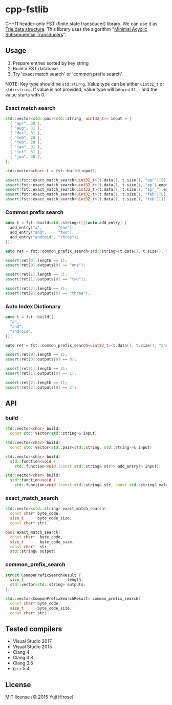 # cpp-fstlib

C++11 header-only FST (finite state transducer) library.
We can use it as [Trie data structure](https://en.wikipedia.org/wiki/Trie).
This library uses the algorithm "[Minimal Acyclic Subsequential Transducers](http://citeseerx.ist.psu.edu/viewdoc/download?doi=10.1.1.24.3698&rep=rep1&type=pdf)".

Usage
-----

  1. Prepare entries sorted by key string
  2. Build a FST database
  3. Try 'exact match search' or 'common prefix search'

  NOTE: Key type should be `std:stirng`. Value type can be either `uint32_t` or `std::string`. If value is not provided, value type will be `uint32_t` and the value starts with 0.

### Exact match search

```cpp
std::vector<std::pair<std::string, uint32_t>> input = {
  { "apr", 30 },
  { "aug", 31 },
  { "dec", 31 },
  { "feb", 28 },
  { "feb", 29 },
  { "jan", 31 },
  { "jul", 31 },
  { "jun", 30 },
};

std::vector<char> t = fst::build(input);

assert(fst::exact_match_search<uint32_t>(t.data(), t.size(), "apr")[0] == 30);
assert(fst::exact_match_search<uint32_t>(t.data(), t.size(), "ap").empty());
assert(fst::exact_match_search<uint32_t>(t.data(), t.size(), "apr_").empty());
assert(fst::exact_match_search<uint32_t>(t.data(), t.size(), "feb")[0] == 28);
assert(fst::exact_match_search<uint32_t>(t.data(), t.size(), "feb")[1] == 29);
```

### Common prefix search

```cpp
auto t = fst::build<std::string>([](auto add_entry) {
  add_entry("a",       "one");
  add_entry("and",     "two");
  add_entry("android", "three");
});

auto ret = fst::common_prefix_search<std::string>(t.data(), t.size(), "android phone");

assert(ret[0].length == 1);
assert(ret[0].outputs[0] == "one");

assert(ret[1].length == 3);
assert(ret[1].outputs[0] == "two");

assert(ret[2].length == 7);
assert(ret[2].outputs[0] == "three");
```

### Auto Index Dictionary

```cpp
auto t = fst::build({
  "a",
  "and",
  "android",
});

auto ret = fst::common_prefix_search<uint32_t>(t.data(), t.size(), "android phone");

assert(ret[0].length == 1);
assert(ret[0].outputs[0] == 0);

assert(ret[1].length == 3);
assert(ret[1].outputs[0] == 1);

assert(ret[2].length == 7);
assert(ret[2].outputs[0] == 2);
```

API
---

### build

```cpp
std::vector<char> build(
  const std::vector<std::string>& input)

std::vector<char> build(
  const std::vector<std::pair<std::string, std::string>>& input)

std::vector<char> build(
  std::function<void (
    std::function<void (const std::string& str)> add_entry)> input);

std::vector<char> build(
  std::function<void (
    std::function<void (const std::string& str, const std::string& value)> add_entry)> input);
```

### exact_match_search

```cpp
std::vector<std::string> exact_match_search(
  const char* byte_code,
  size_t      byte_code_size,
  const char* str)

bool exact_match_search(
  const char*  byte_code,
  size_t       byte_code_size,
  const char*  str,
  std::string& output)
```

### common_prefix_search

```cpp
struct CommonPrefixSearchResult {
  size_t                   length;
  std::vector<std::string> outputs;
};

std::vector<CommonPrefixSearchResult> common_prefix_search(
  const char* byte_code,
  size_t      byte_code_size,
  const char* str)
```

Tested compilers
----------------

  * Visual Studio 2017
  * Visual Studio 2015
  * Clang 4
  * Clang 3.8
  * Clang 3.5
  * g++ 5.4

License
-------

MIT license (© 2015 Yuji Hirose)
